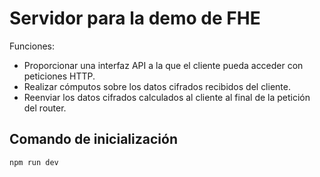 # Servidor para la demo de FHE

Funciones:
- Proporcionar una interfaz API a la que el cliente pueda acceder con peticiones HTTP.
- Realizar cómputos sobre los datos cifrados recibidos del cliente.
- Reenviar los datos cifrados calculados al cliente al final de la petición del router.

## Comando de inicialización

```
npm run dev
```